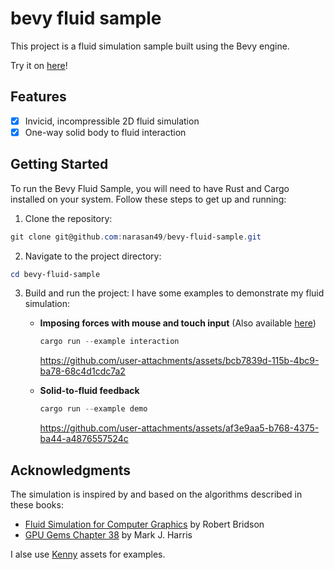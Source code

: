 # bevy fluid sample

This project is a fluid simulation sample built using the Bevy engine.

Try it on [here](https://narasan49.github.io/bevy-fluid-sample/)!

## Features
- [x] Invicid, incompressible 2D fluid simulation
- [x] One-way solid body to fluid interaction

## Getting Started

To run the Bevy Fluid Sample, you will need to have Rust and Cargo installed on your system. Follow these steps to get up and running:

1. Clone the repository:
```ps1
git clone git@github.com:narasan49/bevy-fluid-sample.git
```

2. Navigate to the project directory:

```ps1
cd bevy-fluid-sample
```

3. Build and run the project:
I have some examples to demonstrate my fluid simulation:
    - **Imposing forces with mouse and touch input**
      (Also available [here](https://narasan49.github.io/bevy-fluid-sample/))
      ```ps1
      cargo run --example interaction
      ```
      https://github.com/user-attachments/assets/bcb7839d-115b-4bc9-ba78-68c4d1cdc7a2
      
    - **Solid-to-fluid feedback**

      ```ps1
      cargo run --example demo
      ```
      https://github.com/user-attachments/assets/af3e9aa5-b768-4375-ba44-a4876557524c



## Acknowledgments
The simulation is inspired by and based on the algorithms described in these books:

- [Fluid Simulation for Computer Graphics](https://www.amazon.co.jp/dp/1482232839) by Robert Bridson
- [GPU Gems Chapter 38](https://developer.nvidia.com/gpugems/gpugems/part-vi-beyond-triangles/chapter-38-fast-fluid-dynamics-simulation-gpu) by Mark J. Harris

I alse use [Kenny](https://kenney.nl/) assets for examples.
